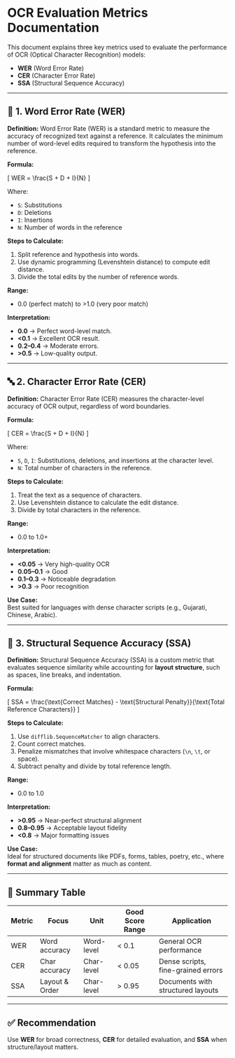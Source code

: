 # OCR Evaluation Metrics Documentation

This document explains three key metrics used to evaluate the performance of OCR (Optical Character Recognition) models:

- **WER** (Word Error Rate)
- **CER** (Character Error Rate)
- **SSA** (Structural Sequence Accuracy)

---

## 📏 1. Word Error Rate (WER)

**Definition:**
Word Error Rate (WER) is a standard metric to measure the accuracy of recognized text against a reference. It calculates the minimum number of word-level edits required to transform the hypothesis into the reference.

**Formula:**

\[
WER = \frac{S + D + I}{N}
\]

Where:
- `S`: Substitutions
- `D`: Deletions
- `I`: Insertions
- `N`: Number of words in the reference

**Steps to Calculate:**
1. Split reference and hypothesis into words.
2. Use dynamic programming (Levenshtein distance) to compute edit distance.
3. Divide the total edits by the number of reference words.

**Range:**  
- 0.0 (perfect match) to >1.0 (very poor match)

**Interpretation:**
- **0.0** → Perfect word-level match.
- **<0.1** → Excellent OCR result.
- **0.2–0.4** → Moderate errors.
- **>0.5** → Low-quality output.

---

## 🔤 2. Character Error Rate (CER)

**Definition:**
Character Error Rate (CER) measures the character-level accuracy of OCR output, regardless of word boundaries.

**Formula:**

\[
CER = \frac{S + D + I}{N}
\]

Where:
- `S`, `D`, `I`: Substitutions, deletions, and insertions at the character level.
- `N`: Total number of characters in the reference.

**Steps to Calculate:**
1. Treat the text as a sequence of characters.
2. Use Levenshtein distance to calculate the edit distance.
3. Divide by total characters in the reference.

**Range:**  
- 0.0 to 1.0+

**Interpretation:**
- **<0.05** → Very high-quality OCR
- **0.05–0.1** → Good
- **0.1–0.3** → Noticeable degradation
- **>0.3** → Poor recognition

**Use Case:**  
Best suited for languages with dense character scripts (e.g., Gujarati, Chinese, Arabic).

---

## 🧱 3. Structural Sequence Accuracy (SSA)

**Definition:**
Structural Sequence Accuracy (SSA) is a custom metric that evaluates sequence similarity while accounting for **layout structure**, such as spaces, line breaks, and indentation.

**Formula:**

\[
SSA = \frac{\text{Correct Matches} - \text{Structural Penalty}}{\text{Total Reference Characters}}
\]

**Steps to Calculate:**
1. Use `difflib.SequenceMatcher` to align characters.
2. Count correct matches.
3. Penalize mismatches that involve whitespace characters (`\n`, `\t`, or space).
4. Subtract penalty and divide by total reference length.

**Range:**  
- 0.0 to 1.0

**Interpretation:**
- **>0.95** → Near-perfect structural alignment
- **0.8–0.95** → Acceptable layout fidelity
- **<0.8** → Major formatting issues

**Use Case:**  
Ideal for structured documents like PDFs, forms, tables, poetry, etc., where **format and alignment** matter as much as content.

---

## 📝 Summary Table

| Metric | Focus        | Unit      | Good Score Range | Application                        |
|--------|--------------|-----------|------------------|------------------------------------|
| WER    | Word accuracy| Word-level| < 0.1            | General OCR performance            |
| CER    | Char accuracy| Char-level| < 0.05           | Dense scripts, fine-grained errors |
| SSA    | Layout & Order| Char-level| > 0.95           | Documents with structured layouts  |

---

## ✅ Recommendation

Use **WER** for broad correctness, **CER** for detailed evaluation, and **SSA** when structure/layout matters.